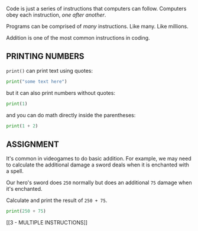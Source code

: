 Code is just a series of instructions that computers can follow. Computers obey each instruction, _one after another_.

Programs can be comprised of _many_ instructions. Like many. Like millions.

Addition is one of the most common instructions in coding.
## PRINTING NUMBERS

`print()` can print text using quotes:

```python
print("some text here")
```

but it can also print numbers without quotes:

```python
print(1)
```

and you can do math directly inside the parentheses:

```python
print(1 + 2)
```

## ASSIGNMENT

It's common in videogames to do basic addition. For example, we may need to calculate the additional damage a sword deals when it is enchanted with a spell.

Our hero's sword does `250` normally but does an additional `75` damage when it's enchanted.

Calculate and print the result of `250 + 75`.

```python
print(250 + 75)
```

[[3 - MULTIPLE INSTRUCTIONS]]